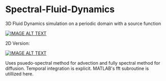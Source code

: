 # Spectral-Fluid-Dynamics
3D Fluid Dynamics simulation on a periodic domain with a source function

[![IMAGE ALT TEXT](http://img.youtube.com/vi/QVWS9Ffv-Cw/0.jpg)](http://www.youtube.com/watch?v=QVWS9Ffv-Cw "3D Spectral Fluid Simulation on continuous domain
")

2D Version:

[![IMAGE ALT TEXT](http://img.youtube.com/vi/YNMgIrxOVAI/0.jpg)](http://www.youtube.com/watch?v=YNMgIrxOVAI "2D Spectral Fluid Simulation on continuous domain
")

Uses psuedo-spectral method for advection and fully spectral method for diffusion. Temporal integration is explicit.
MATLAB's fft subroutine is utillized here.
